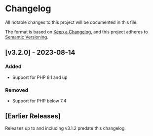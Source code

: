 # Changelog

All notable changes to this project will be documented in this file.

The format is based on [Keep a Changelog](https://keepachangelog.com/en/1.0.0/),
and this project adheres to [Semantic Versioning](https://semver.org/spec/v2.0.0.html).

## [v3.2.0] - 2023-08-14
### Added
- Support for PHP 8.1 and up

### Removed
- Support for PHP below 7.4

## [Earlier Releases]

Releases up to and including v3.1.2 predate this changelog.
